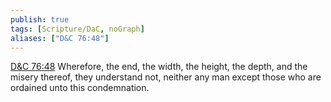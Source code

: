 ```yaml
---
publish: true
tags: [Scripture/DaC, noGraph]
aliases: ["D&C 76:48"]
---
```

[D&C 76:48](https://churchofjesuschrist.org/study/scriptures/dc-testament/dc/76?lang=eng&id=p48#p48) Wherefore, the end, the width, the height, the depth, and the misery thereof, they understand not, neither any man except those who are ordained unto this condemnation.
